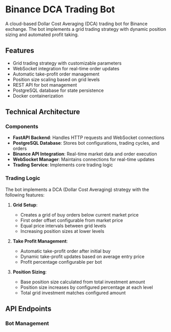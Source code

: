 # Binance DCA Trading Bot

A cloud-based Dollar Cost Averaging (DCA) trading bot for Binance exchange. The bot implements a grid trading strategy with dynamic position sizing and automated profit taking.

## Features

- Grid trading strategy with customizable parameters
- WebSocket integration for real-time order updates
- Automatic take-profit order management
- Position size scaling based on grid levels
- REST API for bot management
- PostgreSQL database for state persistence
- Docker containerization

## Technical Architecture

### Components

- **FastAPI Backend**: Handles HTTP requests and WebSocket connections
- **PostgreSQL Database**: Stores bot configurations, trading cycles, and orders
- **Binance API Integration**: Real-time market data and order execution
- **WebSocket Manager**: Maintains connections for real-time updates
- **Trading Service**: Implements core trading logic

### Trading Logic

The bot implements a DCA (Dollar Cost Averaging) strategy with the following features:

1. **Grid Setup**:
   - Creates a grid of buy orders below current market price
   - First order offset configurable from market price
   - Equal price intervals between grid levels
   - Increasing position sizes at lower levels

2. **Take Profit Management**:
   - Automatic take-profit order after initial buy
   - Dynamic take-profit updates based on average entry price
   - Profit percentage configurable per bot

3. **Position Sizing**:
   - Base position size calculated from total investment amount
   - Position size increases by configured percentage at each level
   - Total grid investment matches configured amount

## API Endpoints

### Bot Management 